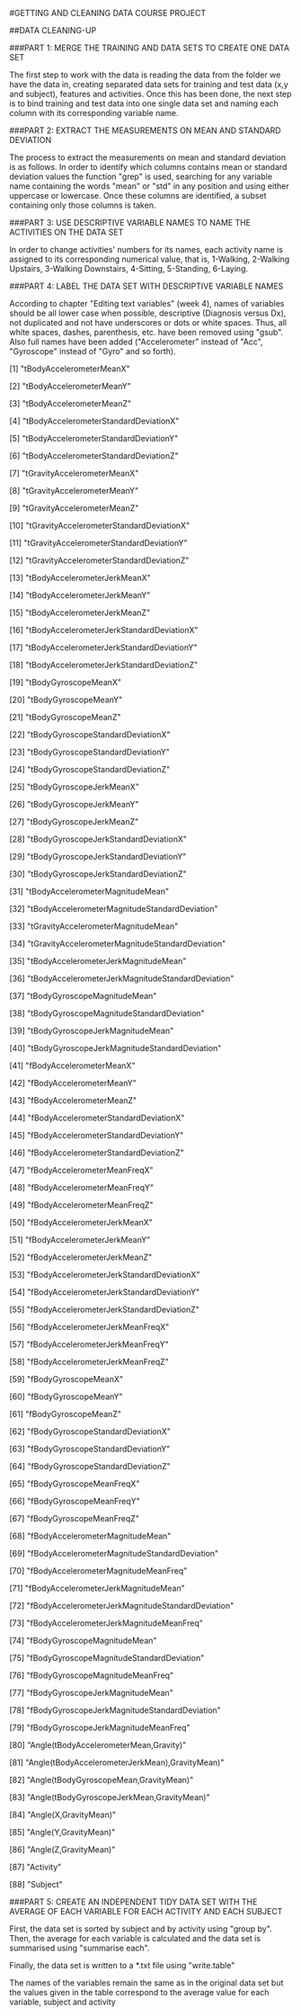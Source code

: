 #GETTING AND CLEANING DATA COURSE PROJECT

##DATA CLEANING-UP

###PART 1: MERGE THE TRAINING AND DATA SETS TO CREATE ONE DATA SET

The first step to work with the data is reading the data from the folder we have the data in, creating separated data sets for training and test data (x,y and subject), features and activities.
Once this has been done, the next step is to bind training and test data into one single data set and naming each column with its corresponding variable name.

###PART 2: EXTRACT THE MEASUREMENTS ON MEAN AND STANDARD DEVIATION

The process to extract the measurements on mean and standard deviation is as follows. In order to identify which columns contains mean or standard deviation values the function "grep" is used, searching for any variable name containing the words "mean" or "std" in any position and using either uppercase or lowercase. Once these columns are identified, a subset containing only those columns is taken.

###PART 3: USE DESCRIPTIVE VARIABLE NAMES TO NAME THE ACTIVITIES ON THE DATA SET

In order to change activities' numbers for its names, each activity name is assigned to its corresponding numerical value, that is, 1-Walking, 2-Walking Upstairs, 3-Walking Downstairs, 4-Sitting, 5-Standing, 6-Laying.

###PART 4: LABEL THE DATA SET WITH DESCRIPTIVE VARIABLE NAMES

According to chapter "Editing text variables" (week 4), names of variables should be all lower case when possible, descriptive (Diagnosis versus Dx), not duplicated and not have underscores or dots or white spaces. Thus, all white spaces, dashes, parenthesis, etc. have been removed using "gsub". Also full names have been added ("Accelerometer" instead of "Acc", "Gyroscope" instead of "Gyro" and so forth).

 [1] "tBodyAccelerometerMeanX"      
 
 [2] "tBodyAccelerometerMeanY"                         
 
 [3] "tBodyAccelerometerMeanZ"                         
 
 [4] "tBodyAccelerometerStandardDeviationX"            
 
 [5] "tBodyAccelerometerStandardDeviationY"            
 
 [6] "tBodyAccelerometerStandardDeviationZ"            
 
 [7] "tGravityAccelerometerMeanX"                      
 
 [8] "tGravityAccelerometerMeanY"                      
 
 [9] "tGravityAccelerometerMeanZ"                      

[10] "tGravityAccelerometerStandardDeviationX"         

[11] "tGravityAccelerometerStandardDeviationY"         

[12] "tGravityAccelerometerStandardDeviationZ"         

[13] "tBodyAccelerometerJerkMeanX"                     

[14] "tBodyAccelerometerJerkMeanY"                     

[15] "tBodyAccelerometerJerkMeanZ"                     

[16] "tBodyAccelerometerJerkStandardDeviationX"        

[17] "tBodyAccelerometerJerkStandardDeviationY"        

[18] "tBodyAccelerometerJerkStandardDeviationZ"        

[19] "tBodyGyroscopeMeanX"                             

[20] "tBodyGyroscopeMeanY"                             

[21] "tBodyGyroscopeMeanZ"                             

[22] "tBodyGyroscopeStandardDeviationX"                

[23] "tBodyGyroscopeStandardDeviationY"                

[24] "tBodyGyroscopeStandardDeviationZ"                

[25] "tBodyGyroscopeJerkMeanX"                         

[26] "tBodyGyroscopeJerkMeanY"                         

[27] "tBodyGyroscopeJerkMeanZ"                         

[28] "tBodyGyroscopeJerkStandardDeviationX"            

[29] "tBodyGyroscopeJerkStandardDeviationY"            

[30] "tBodyGyroscopeJerkStandardDeviationZ"            

[31] "tBodyAccelerometerMagnitudeMean"                 

[32] "tBodyAccelerometerMagnitudeStandardDeviation"    

[33] "tGravityAccelerometerMagnitudeMean"              

[34] "tGravityAccelerometerMagnitudeStandardDeviation" 

[35] "tBodyAccelerometerJerkMagnitudeMean"             

[36] "tBodyAccelerometerJerkMagnitudeStandardDeviation"

[37] "tBodyGyroscopeMagnitudeMean"                     

[38] "tBodyGyroscopeMagnitudeStandardDeviation"        

[39] "tBodyGyroscopeJerkMagnitudeMean"                 

[40] "tBodyGyroscopeJerkMagnitudeStandardDeviation"    

[41] "fBodyAccelerometerMeanX"                         

[42] "fBodyAccelerometerMeanY"                         

[43] "fBodyAccelerometerMeanZ"                         

[44] "fBodyAccelerometerStandardDeviationX"            

[45] "fBodyAccelerometerStandardDeviationY"            

[46] "fBodyAccelerometerStandardDeviationZ"            

[47] "fBodyAccelerometerMeanFreqX"                     

[48] "fBodyAccelerometerMeanFreqY"                     

[49] "fBodyAccelerometerMeanFreqZ"                     

[50] "fBodyAccelerometerJerkMeanX"                     

[51] "fBodyAccelerometerJerkMeanY"                     

[52] "fBodyAccelerometerJerkMeanZ"                     

[53] "fBodyAccelerometerJerkStandardDeviationX"        

[54] "fBodyAccelerometerJerkStandardDeviationY"        

[55] "fBodyAccelerometerJerkStandardDeviationZ"        

[56] "fBodyAccelerometerJerkMeanFreqX"                 

[57] "fBodyAccelerometerJerkMeanFreqY"                 

[58] "fBodyAccelerometerJerkMeanFreqZ"                 

[59] "fBodyGyroscopeMeanX"                             

[60] "fBodyGyroscopeMeanY"                             

[61] "fBodyGyroscopeMeanZ"                             

[62] "fBodyGyroscopeStandardDeviationX"                

[63] "fBodyGyroscopeStandardDeviationY"                

[64] "fBodyGyroscopeStandardDeviationZ"                

[65] "fBodyGyroscopeMeanFreqX"                         

[66] "fBodyGyroscopeMeanFreqY"                         

[67] "fBodyGyroscopeMeanFreqZ"                         

[68] "fBodyAccelerometerMagnitudeMean"                 

[69] "fBodyAccelerometerMagnitudeStandardDeviation"    

[70] "fBodyAccelerometerMagnitudeMeanFreq"             

[71] "fBodyAccelerometerJerkMagnitudeMean"             

[72] "fBodyAccelerometerJerkMagnitudeStandardDeviation"

[73] "fBodyAccelerometerJerkMagnitudeMeanFreq"         

[74] "fBodyGyroscopeMagnitudeMean"                     

[75] "fBodyGyroscopeMagnitudeStandardDeviation"        

[76] "fBodyGyroscopeMagnitudeMeanFreq"                 

[77] "fBodyGyroscopeJerkMagnitudeMean"                 

[78] "fBodyGyroscopeJerkMagnitudeStandardDeviation"    

[79] "fBodyGyroscopeJerkMagnitudeMeanFreq"             

[80] "Angle(tBodyAccelerometerMean,Gravity)"           

[81] "Angle(tBodyAccelerometerJerkMean),GravityMean)"  

[82] "Angle(tBodyGyroscopeMean,GravityMean)"           

[83] "Angle(tBodyGyroscopeJerkMean,GravityMean)"       

[84] "Angle(X,GravityMean)"                            

[85] "Angle(Y,GravityMean)"                            

[86] "Angle(Z,GravityMean)"                            

[87] "Activity"                                        

[88] "Subject"  

###PART 5: CREATE AN INDEPENDENT TIDY DATA SET WITH THE AVERAGE OF EACH VARIABLE FOR EACH ACTIVITY AND EACH SUBJECT

First, the data set is sorted by subject and by activity using "group by". Then, the average for each variable is calculated and the data set is summarised using "summarise each".

Finally, the data set is written to a *.txt file using "write.table"

The names of the variables remain the same as in the original data set but the values given in the table correspond to the average value for each variable, subject and activity
